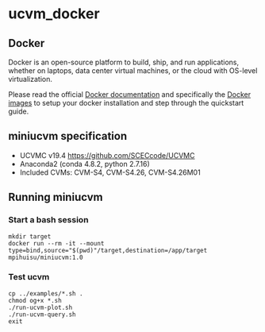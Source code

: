 # ucvm_docker

## Docker

Docker is an open-source platform to build, ship, and run applications, whether on laptops, data center virtual machines, or the cloud with OS-level virtualization. 

Please read the official <a href="http://docs.docker.com">Docker documentation</a> 
and specifically the <a href="https://docs.docker.com/engine/reference/commandline/images/">Docker images</a> to setup your docker installation and step through the quickstart guide.

## miniucvm specification

*  UCVMC v19.4  https://github.com/SCECcode/UCVMC
*  Anaconda2 (conda 4.8.2, python 2.7.16)
*  Included CVMs: CVM-S4, CVM-S4.26, CVM-S4.26M01

## Running miniucvm

### Start a bash session

    mkdir target
    docker run --rm -it --mount type=bind,source="$(pwd)"/target,destination=/app/target  mpihuisu/miniucvm:1.0

### Test ucvm

    cp ../examples/*.sh .
    chmod og+x *.sh
    ./run-ucvm-plot.sh
    ./run-ucvm-query.sh
    exit


